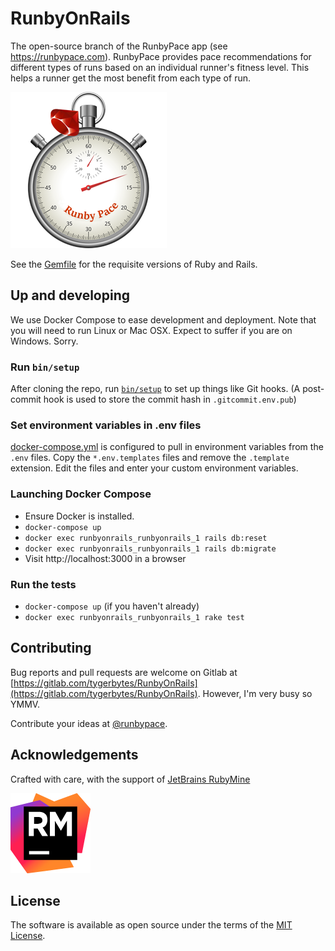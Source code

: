 # RunbyOnRails
The open-source branch of the RunbyPace app (see https://runbypace.com). RunbyPace provides pace recommendations for different types of runs based on an individual runner's fitness level. This helps a runner get the most benefit from each type of run.

[![RunbyPace logo](runbypace_logo.png)](https://runbypace.com)

See the [Gemfile](Gemfile) for the requisite versions of Ruby and Rails.

## Up and developing
We use Docker Compose to ease development and deployment. Note that you will need to run Linux or Mac OSX. Expect to suffer if you are on Windows. Sorry.

### Run `bin/setup`
After cloning the repo, run [`bin/setup`](bin/setup) to set up things like Git hooks. (A post-commit hook is used to store the commit hash in `.gitcommit.env.pub`)

### Set environment variables in .env files
[docker-compose.yml](docker-compose.yml) is configured to pull in environment variables from the `.env` files. Copy the `*.env.templates` files and remove the `.template` extension. Edit the files and enter your custom environment variables.

### Launching Docker Compose
* Ensure Docker is installed.
* `docker-compose up`
* `docker exec runbyonrails_runbyonrails_1 rails db:reset`
* `docker exec runbyonrails_runbyonrails_1 rails db:migrate`
* Visit http://localhost:3000 in a browser

### Run the tests
* `docker-compose up` (if you haven't already)
* `docker exec runbyonrails_runbyonrails_1 rake test`

## Contributing

Bug reports and pull requests are welcome on Gitlab at [https://gitlab.com/tygerbytes/RunbyOnRails](https://gitlab.com/tygerbytes/RunbyOnRails). However, I'm very busy so YMMV.

Contribute your ideas at [@runbypace](https://twitter.com/runbypace).

## Acknowledgements

Crafted with care, with the support of [JetBrains RubyMine](https://www.jetbrains.com/ruby/)

[![RubyMine logo](rubymine.png)](https://www.jetbrains.com/ruby/)


## License

The software is available as open source under the terms of the [MIT License](http://opensource.org/licenses/MIT).
